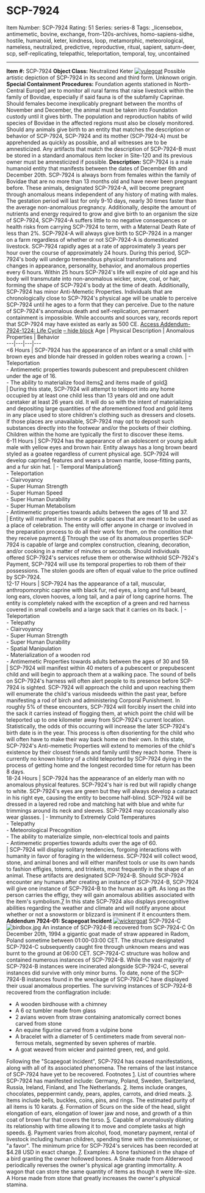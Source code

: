 # SCP-7924
Item Number: SCP-7924
Rating: 51
Series: series-8
Tags: _licensebox, antimemetic, bovine, exchange, from-120s-archives, homo-sapiens-sidhe, hostile, humanoid, keter, kindness, loop, metamorphic, meteorological, nameless, neutralized, predictive, reproductive, ritual, sapient, saturn-deer, scp, self-replicating, telepathic, teleportation, temporal, toy, uncontained

---

**Item #:** SCP-7924
**Object Class:** Neutralized Keter
[![yulegoat](https://scp-wiki.wdfiles.com/local--resized-images/scp-7924/yulegoat/medium.jpg)](https://scp-wiki.wdfiles.com/local--files/scp-7924/yulegoat)
Possible artistic depiction of SCP-7924 in its second and third form. Unknown origin.
**Special Containment Procedures:** Foundation agents stationed in North-Central Europe[1](javascript:;) are to monitor all rural farms that raise livestock within the family of Bovidae, especially if said fauna is of the subfamily Caprinae. Should females become inexplicably pregnant between the months of November and December, the animal must be taken into Foundation custody until it gives birth.
The population and reproduction habits of wild species of Bovidae in the affected regions must also be closely monitored.
Should any animals give birth to an entity that matches the description or behavior of SCP-7924, SCP-7924 and its mother (SCP-7924-A) must be apprehended as quickly as possible, and all witnesses are to be amnesticized.
Any artifacts that match the description of SCP-7924-B must be stored in a standard anomalous item locker in Site-120 and its previous owner must be amnesticized if possible.
**Description:** SCP-7924 is a male humanoid entity that manifests between the dates of December 6th and December 20th. SCP-7924 is always born from females within the family of Bovidae that are no more than 13 months old and have never been pregnant before. These animals, designated SCP-7924-A, will become pregnant through anomalous means independent of any history of mating with males. The gestation period will last for only 9-10 days, nearly 30 times faster than the average non-anomalous pregnancy. Additionally, despite the amount of nutrients and energy required to grow and give birth to an organism the size of SCP-7924, SCP-7924-A suffers little to no negative consequences or health risks from carrying SCP-7924 to term, with a Maternal Death Rate of less than 2%. SCP-7924-A will always give birth to SCP-7924 in a manger on a farm regardless of whether or not SCP-7924-A is domesticated livestock.
SCP-7924 rapidly ages at a rate of approximately 3 years per hour over the course of approximately 24 hours. During this period, SCP-7924's body will undergo tremendous physical transformations and changes in appearance, personality, behavior, and anomalous properties every 6 hours. Within 25 hours SCP-7924's life will expire of old age and his body will transmutate into non-anomalous wicker, snow, coal, or hair, forming the shape of SCP-7924's body at the time of death.
Additionally, SCP-7924 has minor Anti-Memetic Properties. Individuals that are chronologically close to SCP-7924's physical age will be unable to perceive SCP-7924 until he ages to a form that they can perceive.
Due to the nature of SCP-7924's anomalous death and self-replication, permanent containment is impossible.
While accounts and sources vary, records report that SCP-7924 may have existed as early as 500 CE.
[Access Addendum-7924-1224: Life Cycle](javascript:;)
[– hide block](javascript:;)
Age | Physical Description | Anomalous Properties | Behavior  
---|---|---|---  
<6 Hours | SCP-7924 has the appearance of an infant or a small child with brown eyes and blonde hair dressed in golden robes wearing a crown. | \- Teleportation  
\- Antimemetic properties towards pubescent and prepubescent children under the age of 16.  
\- The ability to materialize food items[2](javascript:;) and items made of gold[3](javascript:;)  
| During this state, SCP-7924 will attempt to teleport into any home occupied by at least one child less than 13 years old and one adult caretaker at least 26 years old. It will do so with the intent of materializing and depositing large quantities of the aforementioned food and gold items in any place used to store children's clothing such as dressers and closets. If those places are unavailable, SCP-7924 may opt to deposit such substances directly into the footwear and/or the pockets of their clothing. Children within the home are typically the first to discover these items.  
6-11 Hours | SCP-7924 has the appearance of an adolescent or young adult male with yellow eyes and brown hair. Entity always has a long brown beard styled as a goatee regardless of current physical age. SCP-7924 will develop caprine[4](javascript:;) features and wears a brown mantle, loose-fitting pants, and a fur skin hat. | \- Temporal Manipulation[5](javascript:;)  
\- Teleportation  
\- Clairvoyancy  
\- Super Human Strength  
\- Super Human Speed  
\- Super Human Durability  
\- Super Human Metabolism  
\- Antimemetic properties towards adults between the ages of 18 and 37.  
| Entity will manifest in homes or public spaces that are meant to be used as a place of celebration. The entity will offer anyone in charge or involved in the preparation process to do all their work for them, on the condition that they receive payment.[6](javascript:;) Through the use of its anomalous properties SCP-7924 is capable of large and complex construction, cleaning, decoration, and/or cooking in a matter of minutes or seconds. Should individuals offered SCP-7924's services refuse them or otherwise withhold SCP-7924's Payment, SCP-7924 will use its temporal properties to rob them of their possessions. The stolen goods are often of equal value to the price outlined by SCP-7924.  
12-17 Hours | SCP-7924 has the appearance of a tall, muscular, anthropomorphic caprine with black fur, red eyes, a long and full beard, long ears, cloven hooves, a long tail, and a pair of long caprine horns. The entity is completely naked with the exception of a green and red harness covered in small cowbells and a large sack that it carries on its back. | \- Teleportation  
\- Telepathy  
\- Clairvoyancy  
\- Super Human Strength  
\- Super Human Durability  
\- Spatial Manipulation  
\- Materialization of a wooden rod  
\- Antimemetic Properties towards adults between the ages of 30 and 59.  
| SCP-7924 will manifest within 40 meters of a pubescent or prepubescent child and will begin to approach them at a walking pace. The sound of bells on SCP-7924's harness will often alert people to its presence before SCP-7924 is sighted. SCP-7924 will approach the child and upon reaching them will enumerate the child's various misdeeds within the past year, before manifesting a rod of birch and administering Corporal Punishment. In roughly 5% of these encounters, SCP-7924 will forcibly insert the child into the sack it carries instead of flogging them, at which point the child will be teleported up to one kilometer away from SCP-7924's current location. Statistically, the odds of this occurring will increase the later SCP-7924's birth date is in the year. This process is often disorienting for the child who will often have to make their way back home on their own. In this state, SCP-7924's Anti-memetic Properties will extend to memories of the child's existence by their closest friends and family until they reach home. There is currently no known history of a child teleported by SCP-7924 dying in the process of getting home and the longest recorded time for return has been 8 days.  
18-24 Hours | SCP-7924 has the appearance of an elderly man with no anomalous physical features. SCP-7924's hair is red but will rapidly change to white. SCP-7924's eyes are green but they will always develop a cataract in his right eye, causing the entity to become half-blind. SCP-7924 will be dressed in a layered red robe and matching hat with blue and white fur trimmings around its neck and sleeves. SCP-7924 may occasionally also wear glasses. | \- Immunity to Extremely Cold Temperatures  
\- Telepathy  
\- Meteorological Precognition  
\- The ability to materialize simple, non-electrical tools and paints  
\- Antimemetic properties towards adults over the age of 60.  
| SCP-7924 will display solitary tendencies, forgoing interactions with humanity in favor of foraging in the wilderness. SCP-7924 will collect wood, stone, and animal bones and will either manifest tools or use its own hands to fashion effigies, totems, and trinkets, most frequently in the shape of an animal. These artifacts are designated SCP-7924-B. Should SCP-7924 encounter any humans after creating an instance of SCP-7924-B, SCP-7924 will give one instance of SCP-7924-B to the human as a gift. As long as the person carries the effigy, they will gain anomalous abilities associated with the item's symbolism.[7](javascript:;) In this state SCP-7924 also displays precognitive abilities regarding the weather and climate and will notify anyone about whether or not a snowstorm or blizzard is imminent if it encounters them.  
**Addendum 7924-01: Scapegoat Incident**
[![wickergoat](https://scp-wiki.wdfiles.com/local--resized-images/scp-7924/wickergoat/medium.jpg)](https://scp-wiki.wdfiles.com/local--files/scp-7924/wickergoat)
SCP-7924-C
![birdbox.jpg](https://scp-wiki.wdfiles.com/local--files/scp-7924/birdbox.jpg)
An instance of SCP-7924-B recovered from SCP-7924-C
On December 20th, 1994 a gigantic goat made of straw appeared in Radom, Poland sometime between 01:00-03:00 CET. The structure designated SCP-7924-C subsequently caught fire through unknown means and was burnt to the ground at 06:00 CET. SCP-7924-C structure was hollow and contained numerous instances of SCP-7924-B. While the vast majority of SCP-7924-B instances were incinerated alongside SCP-7924-C, several instances did survive with only minor burns. To date, none of the SCP-7924-B instances found in the wreckage of SCP-7924-C have displayed their usual anomalous properties. The surviving instances of SCP-7924-B recovered from the conflagration include:
  * A wooden birdhouse with a chimney
  * A 6 oz tumbler made from glass
  * 2 avians woven from straw containing anatomically correct bones carved from stone
  * An equine figurine carved from a vulpine bone
  * A bracelet with a diameter of 5 centimeters made from several non-ferrous metals, segmented by seven spheres of marble.
  * A goat weaved from wicker and painted green, red, and gold.

Following the "Scapegoat Incident", SCP-7924 has ceased manifestations, along with all of its associated phenomena. The remains of the last instance of SCP-7924 have yet to be recovered.
Footnotes
[1](javascript:;). List of countries where SCP-7924 has manifested include: Germany, Poland, Sweden, Switzerland, Russia, Ireland, Finland, and The Netherlands.
[2](javascript:;). Items include oranges, chocolates, peppermint candy, pears, apples, carrots, and dried meats.
[3](javascript:;). Items include bells, buckles, coins, pins, and rings. The estimated purity of all items is 10 karats.
[4](javascript:;). Formation of Scurs on the side of the head, slight elongation of ears, elongation of lower jaw and nose, and growth of a thin coat of brown fur that covers the torso.
[5](javascript:;). Capable of anomalously dilating its relationship with time allowing it to move and complete tasks at high speeds.
[6](javascript:;). Payment varies from alcohol, food, monetary payment, rental of livestock including human children, spending time with the commissioner, or "a favor". The minimum price for SCP-7924's services has been recorded at $4.28 USD in exact change.
[7](javascript:;). Examples: A bone fashioned in the shape of a bird granting the owner hollowed bones. A Snake made from Alderwood periodically reverses the owner's physical age granting immortality. A wagon that can store the same quantity of items as though it were life-size. A Horse made from stone that greatly increases the owner's physical stamina.